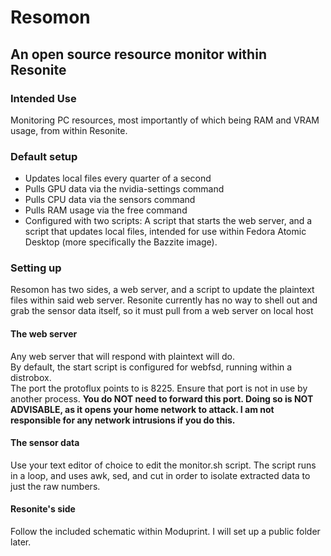# Resomon
## An open source resource monitor within Resonite
### Intended Use
Monitoring PC resources, most importantly of which being RAM and VRAM usage, from within Resonite.
### Default setup
- Updates local files every quarter of a second
- Pulls GPU data via the nvidia-settings command
- Pulls CPU data via the sensors command
- Pulls RAM usage via the free command
- Configured with two scripts: A script that starts the web server, and a script that updates local files, intended for use within Fedora Atomic Desktop (more specifically the Bazzite image).

### Setting up
  
Resomon has two sides, a web server, and a script to update the plaintext files within said web server. Resonite currently has no way to shell out and grab the sensor data itself, so it must pull from a web server on local host  
#### The web server
Any web server that will respond with plaintext will do.  
By default, the start script is configured for webfsd, running within a distrobox.  
The port the protoflux points to is 8225. Ensure that port is not in use by another process. **You do NOT need to forward this port. Doing so is NOT ADVISABLE, as it opens your home network to attack. I am not responsible for any network intrusions if you do this.**
#### The sensor data
Use your text editor of choice to edit the monitor.sh script. The script runs in a loop, and uses awk, sed, and cut in order to isolate extracted data to just the raw numbers.
#### Resonite's side
Follow the included schematic within Moduprint. I will set up a public folder later.
